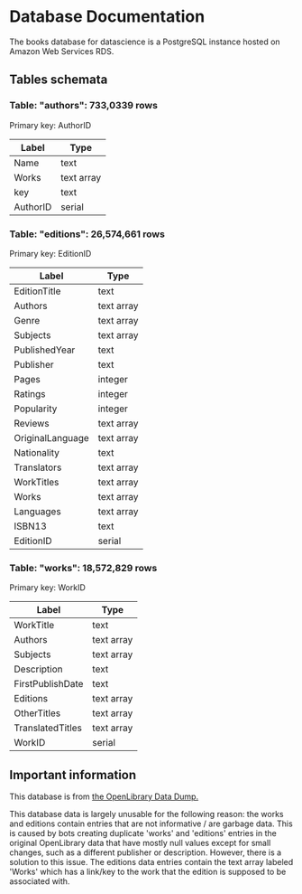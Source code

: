 # Database Documentation

The books database for datascience is a PostgreSQL instance hosted on Amazon Web Services RDS.

## Tables schemata

### Table: "authors": 733,0339 rows
Primary key: AuthorID

| Label    	| Type       	|
|----------	|------------	|
| Name     	| text       	|
| Works    	| text array 	|
| key      	| text       	|
| AuthorID 	| serial     	|

### Table: "editions": 26,574,661 rows
Primary key: EditionID

| Label            	| Type       	|
|------------------	|------------	|
| EditionTitle     	| text       	|
| Authors          	| text array 	|
| Genre            	| text array 	|
| Subjects         	| text array 	|
| PublishedYear    	| text       	|
| Publisher        	| text       	|
| Pages            	| integer    	|
| Ratings          	| integer    	|
| Popularity       	| integer    	|
| Reviews          	| text array 	|
| OriginalLanguage 	| text array 	|
| Nationality      	| text       	|
| Translators      	| text array 	|
| WorkTitles        | text array  |
| Works             | text array  |
| Languages         | text array  |
| ISBN13            | text        |
| EditionID         | serial      |

### Table: "works": 18,572,829 rows
Primary key: WorkID

| Label            	| Type       	|
|------------------	|------------	|
| WorkTitle        	| text       	|
| Authors          	| text array 	|
| Subjects         	| text array 	|
| Description      	| text       	|
| FirstPublishDate 	| text       	|
| Editions         	| text array 	|
| OtherTitles      	| text array 	|
| TranslatedTitles 	| text array 	|
| WorkID           	| serial     	|


## Important information

This database is from [the OpenLibrary Data Dump.](https://openlibrary.org/developers/dumps)

This database data is largely unusable for the following reason: the works and editions contain entries that are not informative / are garbage data. This is caused by bots creating duplicate 'works' and 'editions' entries in the original OpenLibrary data that have mostly null values except for small changes, such as a different publisher or description. However, there is a solution to this issue. The editions data entries contain the text array labeled 'Works' which has a link/key to the work that the edition is supposed to be associated with.
